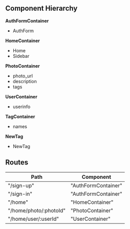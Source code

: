 ## Component Hierarchy

**AuthFormContainer**
 - AuthForm

**HomeContainer**
 - Home
 - Sidebar

**PhotoContainer**
 - photo_url
 - description
 - tags

**UserContainer**
 - userinfo

**TagContainer**
 - names

**NewTag**
 - NewTag


## Routes

|Path   | Component   |
|-------|-------------|
| "/sign-up" | "AuthFormContainer" |
| "/sign-in" | "AuthFormContainer" |
| "/home" | "HomeContainer" |
| "/home/photo/:photoId" | "PhotoContainer" |
| "/home/user/:userId" | "UserContainer" |
